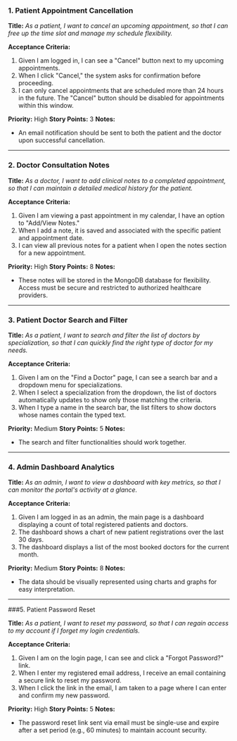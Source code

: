 ### 1. Patient Appointment Cancellation

**Title:**
*As a patient, I want to cancel an upcoming appointment, so that I can free up the time slot and manage my schedule flexibility.*

**Acceptance Criteria:**
1.  Given I am logged in, I can see a "Cancel" button next to my upcoming appointments.
2.  When I click "Cancel," the system asks for confirmation before proceeding.
3.  I can only cancel appointments that are scheduled more than 24 hours in the future. The "Cancel" button should be disabled for appointments within this window.

**Priority:** High
**Story Points:** 3
**Notes:**
* An email notification should be sent to both the patient and the doctor upon successful cancellation.

***

### 2. Doctor Consultation Notes

**Title:**
*As a doctor, I want to add clinical notes to a completed appointment, so that I can maintain a detailed medical history for the patient.*

**Acceptance Criteria:**
1.  Given I am viewing a past appointment in my calendar, I have an option to "Add/View Notes."
2.  When I add a note, it is saved and associated with the specific patient and appointment date.
3.  I can view all previous notes for a patient when I open the notes section for a new appointment.

**Priority:** High
**Story Points:** 8
**Notes:**
* These notes will be stored in the MongoDB database for flexibility. Access must be secure and restricted to authorized healthcare providers.

***

### 3. Patient Doctor Search and Filter

**Title:**
*As a patient, I want to search and filter the list of doctors by specialization, so that I can quickly find the right type of doctor for my needs.*

**Acceptance Criteria:**
1.  Given I am on the "Find a Doctor" page, I can see a search bar and a dropdown menu for specializations.
2.  When I select a specialization from the dropdown, the list of doctors automatically updates to show only those matching the criteria.
3.  When I type a name in the search bar, the list filters to show doctors whose names contain the typed text.

**Priority:** Medium
**Story Points:** 5
**Notes:**
* The search and filter functionalities should work together.

***

### 4. Admin Dashboard Analytics

**Title:**
*As an admin, I want to view a dashboard with key metrics, so that I can monitor the portal's activity at a glance.*

**Acceptance Criteria:**
1.  Given I am logged in as an admin, the main page is a dashboard displaying a count of total registered patients and doctors.
2.  The dashboard shows a chart of new patient registrations over the last 30 days.
3.  The dashboard displays a list of the most booked doctors for the current month.

**Priority:** Medium
**Story Points:** 8
**Notes:**
* The data should be visually represented using charts and graphs for easy interpretation.

***

###5. Patient Password Reset

**Title:**
*As a patient, I want to reset my password, so that I can regain access to my account if I forget my login credentials.*

**Acceptance Criteria:**
1.  Given I am on the login page, I can see and click a "Forgot Password?" link.
2.  When I enter my registered email address, I receive an email containing a secure link to reset my password.
3.  When I click the link in the email, I am taken to a page where I can enter and confirm my new password.

**Priority:** High
**Story Points:** 5
**Notes:**
* The password reset link sent via email must be single-use and expire after a set period (e.g., 60 minutes) to maintain account security.